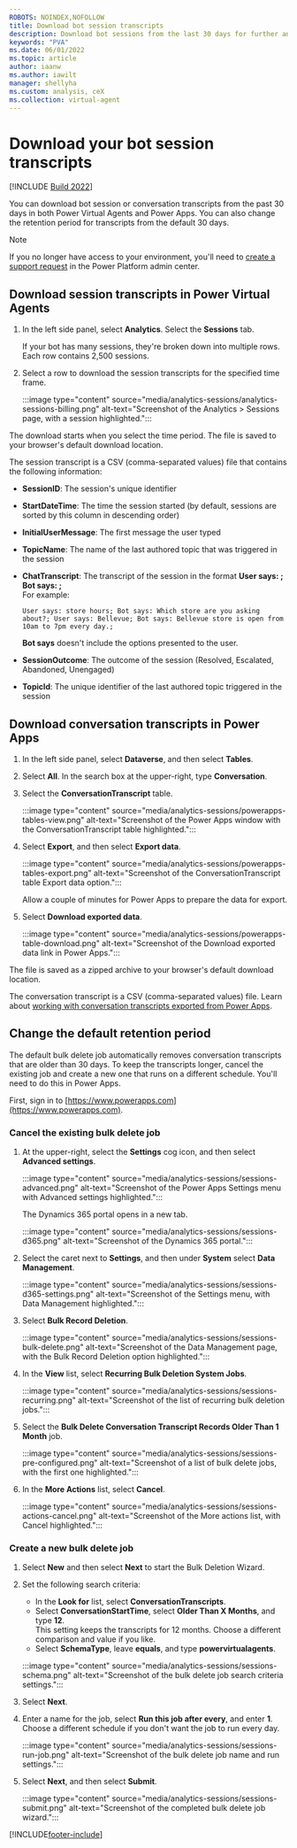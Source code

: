 ```yaml
---
ROBOTS: NOINDEX,NOFOLLOW
title: Download bot session transcripts
description: Download bot sessions from the last 30 days for further analysis.
keywords: "PVA"
ms.date: 06/01/2022
ms.topic: article
author: iaanw
ms.author: iawilt
manager: shellyha
ms.custom: analysis, ceX
ms.collection: virtual-agent
---
```


# Download your bot session transcripts

[!INCLUDE [Build 2022](includes/build-22-disclaimer.md)]

You can download bot session or conversation transcripts from the past 30 days in both Power Virtual Agents and Power Apps. You can also change the retention period for transcripts from the default 30 days.

> [!NOTE]
> If you no longer have access to your environment, you'll need to [create a support request](https://admin.powerplatform.microsoft.com/support) in the Power Platform admin center.

## Download session transcripts in Power Virtual Agents

1. In the left side panel, select **Analytics**. Select the **Sessions** tab.

    If your bot has many sessions, they're broken down into multiple rows. Each row contains 2,500 sessions.

1. Select a row to download the session transcripts for the specified time frame.

    :::image type="content" source="media/analytics-sessions/analytics-sessions-billing.png" alt-text="Screenshot of the Analytics > Sessions page, with a session highlighted.":::

The download starts when you select the time period. The file is saved to your browser's default download location.

The session transcript is a CSV (comma-separated values) file that contains the following information:

- **SessionID**: The session's unique identifier
- **StartDateTime**: The time the session started (by default, sessions are sorted by this column in descending order)
- **InitialUserMessage**: The first message the user typed
- **TopicName**: The name of the last authored topic that was triggered in the session
- **ChatTranscript**: The transcript of the session in the format **User says: ; Bot says: ;**  
    For example:

    ```text
    User says: store hours; Bot says: Which store are you asking about?; User says: Bellevue; Bot says: Bellevue store is open from 10am to 7pm every day.;
    ```

    **Bot says** doesn't include the options presented to the user.

- **SessionOutcome**: The outcome of the session (Resolved, Escalated, Abandoned, Unengaged)
- **TopicId**: The unique identifier of the last authored topic triggered in the session

## Download conversation transcripts in Power Apps

1. In the left side panel, select **Dataverse**, and then select **Tables**.

1. Select **All**. In the search box at the upper-right, type **Conversation**.

1. Select the **ConversationTranscript** table.

    :::image type="content" source="media/analytics-sessions/powerapps-tables-view.png" alt-text="Screenshot of the Power Apps window with the ConversationTranscript table highlighted.":::

1. Select **Export**, and then select **Export data**.

    :::image type="content" source="media/analytics-sessions/powerapps-tables-export.png" alt-text="Screenshot of the ConversationTranscript table Export data option.":::

    Allow a couple of minutes for Power Apps to prepare the data for export.

1. Select **Download exported data**.

    :::image type="content" source="media/analytics-sessions/powerapps-table-download.png" alt-text="Screenshot of the Download exported data link in Power Apps.":::

The file is saved as a zipped archive to your browser's default download location.

The conversation transcript is a CSV (comma-separated values) file. Learn about [working with conversation transcripts exported from Power Apps](analytics-sessions-transcripts.md).

## Change the default retention period

The default bulk delete job automatically removes conversation transcripts that are older than 30 days. To keep the transcripts longer, cancel the existing job and create a new one that runs on a different schedule. You'll need to do this in Power Apps.

First, sign in to [https://www.powerapps.com](https://www.powerapps.com).

### Cancel the existing bulk delete job

1. At the upper-right, select the **Settings** cog icon, and then select **Advanced settings**.

    :::image type="content" source="media/analytics-sessions/sessions-advanced.png" alt-text="Screenshot of the Power Apps Settings menu with Advanced settings highlighted.":::

    The Dynamics 365 portal opens in a new tab.

    :::image type="content" source="media/analytics-sessions/sessions-d365.png" alt-text="Screenshot of the Dynamics 365 portal.":::

1. Select the caret next to **Settings**, and then under **System** select **Data Management**.

    :::image type="content" source="media/analytics-sessions/sessions-d365-settings.png" alt-text="Screenshot of the Settings menu, with Data Management highlighted.":::

1. Select **Bulk Record Deletion**.

    :::image type="content" source="media/analytics-sessions/sessions-bulk-delete.png" alt-text="Screenshot of the Data Management page, with the Bulk Record Deletion option highlighted.":::

1. In the **View** list, select **Recurring Bulk Deletion System Jobs**.

    :::image type="content" source="media/analytics-sessions/sessions-recurring.png" alt-text="Screenshot of the list of recurring bulk deletion jobs.":::

1. Select the **Bulk Delete Conversation Transcript Records Older Than 1 Month** job.

    :::image type="content" source="media/analytics-sessions/sessions-pre-configured.png" alt-text="Screenshot of a list of bulk delete jobs, with the first one highlighted.":::

1. In the **More Actions** list, select **Cancel**.

    :::image type="content" source="media/analytics-sessions/sessions-actions-cancel.png" alt-text="Screenshot of the More actions list, with Cancel highlighted.":::

### Create a new bulk delete job

1. Select **New** and then select **Next** to start the Bulk Deletion Wizard.

1. Set the following search criteria:

    - In the **Look for** list, select **ConversationTranscripts**.
    - Select **ConversationStartTime**, select **Older Than X Months**, and type **12**.  
    This setting keeps the transcripts for 12 months. Choose a different comparison and value if you like.
    - Select **SchemaType**, leave **equals**, and type **powervirtualagents**.

    :::image type="content" source="media/analytics-sessions/sessions-schema.png" alt-text="Screenshot of the bulk delete job search criteria settings.":::

1. Select **Next**.

1. Enter a name for the job, select **Run this job after every**, and enter **1**.  
    Choose a different schedule if you don't want the job to run every day.

    :::image type="content" source="media/analytics-sessions/sessions-run-job.png" alt-text="Screenshot of the bulk delete job name and run settings.":::

1. Select **Next**, and then select **Submit**.

    :::image type="content" source="media/analytics-sessions/sessions-submit.png" alt-text="Screenshot of the completed bulk delete job wizard.":::

[!INCLUDE[footer-include](includes/footer-banner.md)]
